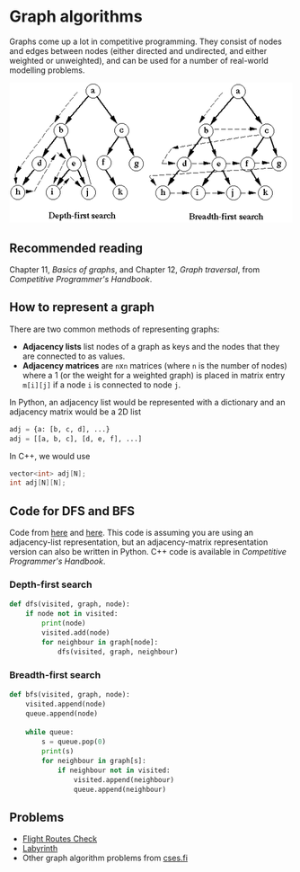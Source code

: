 # Graph algorithms

Graphs come up a lot in competitive programming. They consist of nodes and edges between nodes (either directed and undirected, and either weighted or unweighted), and can be used for a number of real-world modelling problems.

![Depth vs breadth-first search](2021-05-12-15-36-24.png)

## Recommended reading

Chapter 11, *Basics of graphs*, and Chapter 12, *Graph traversal*, from *Competitive Programmer's Handbook*.

## How to represent a graph

There are two common methods of representing graphs:

- **Adjacency lists** list nodes of a graph as keys and the nodes that they are connected to as values.
- **Adjacency matrices** are `n`x`n` matrices (where `n` is the number of nodes) where a 1 (or the weight for a weighted graph) is placed in matrix entry `m[i][j]` if a node `i` is connected to node `j`.

In Python, an adjacency list would be represented with a dictionary and an adjacency matrix would be a 2D list 

```python
adj = {a: [b, c, d], ...}
adj = [[a, b, c], [d, e, f], ...]
```

In C++, we would use

```cpp
vector<int> adj[N];
int adj[N][N];
```

## Code for DFS and BFS

Code from [here](https://www.educative.io/edpresso/how-to-implement-depth-first-search-in-python) and [here](https://www.educative.io/edpresso/how-to-implement-a-breadth-first-search-in-python). This code is assuming you are using an adjacency-list representation, but an adjacency-matrix representation version can also be written in Python. C++ code is available in *Competitive Programmer's Handbook*.

### Depth-first search

```python
def dfs(visited, graph, node):
    if node not in visited:
        print(node)
        visited.add(node)
        for neighbour in graph[node]:
            dfs(visited, graph, neighbour)
```

### Breadth-first search

```python
def bfs(visited, graph, node):
    visited.append(node)
    queue.append(node)

    while queue:
        s = queue.pop(0)
        print(s)
        for neighbour in graph[s]:
            if neighbour not in visited:
                visited.append(neighbour)
                queue.append(neighbour)
```

## Problems

- [Flight Routes Check](https://cses.fi/problemset/task/1682)
- [Labyrinth](https://cses.fi/problemset/task/1193)
- Other graph algorithm problems from [cses.fi](https://cses.fi/problemset/list/)